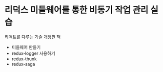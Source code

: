 # 리덕스 미들웨어를 통한 비동기 작업 관리 실습
리액트를 다루는 기술 개정판 책

- 미들웨어 만들기
- redux-logger 사용하기
- redux-thunk
- redux-saga
